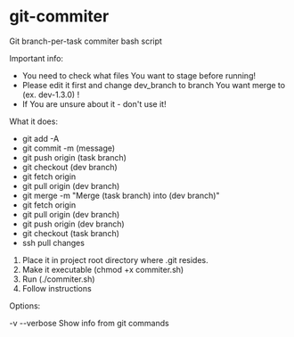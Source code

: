# git-commiter
Git branch-per-task commiter bash script

Important info:
- You need to check what files You want to stage before running!
- Please edit it first and change dev_branch to branch You want merge to (ex. dev-1.3.0) !
- If You are unsure about it - don't use it!

What it does:

- git add -A
- git commit -m (message)
- git push origin (task branch)
- git checkout (dev branch)
- git fetch origin
- git pull origin (dev branch)
- git merge -m "Merge (task branch) into (dev branch)"
- git fetch origin
- git pull origin (dev branch)
- git push origin (dev branch)
- git checkout (task branch)
- ssh pull changes




1. Place it in project root directory where .git resides.
2. Make it executable (chmod +x commiter.sh)
3. Run (./commiter.sh)
4. Follow instructions



Options:

-v --verbose
  Show info from git commands
